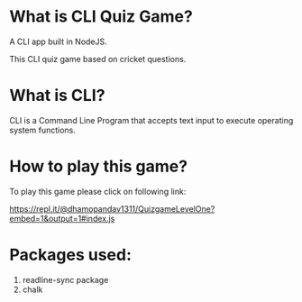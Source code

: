 # What is CLI Quiz Game?

A CLI app built in NodeJS. 

This CLI quiz game based on cricket questions.

# What is CLI?
CLI is a Command Line Program that accepts text input to execute operating system functions.

# How to play this game? 

To play this game please click on following link:

https://repl.it/@dhamopandav1311/QuizgameLevelOne?embed=1&output=1#index.js

# Packages used:

1. readline-sync package
2. chalk


